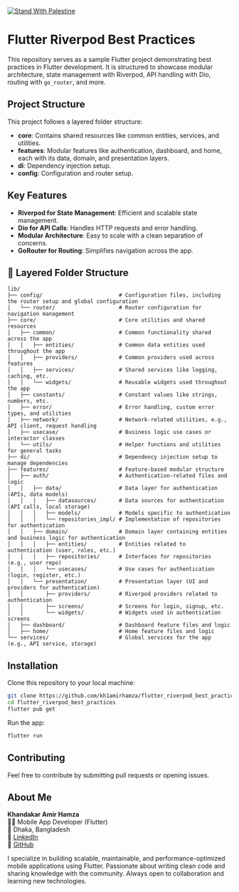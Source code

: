 [![Stand With Palestine](https://raw.githubusercontent.com/TheBSD/StandWithPalestine/main/banner-no-action.svg)](https://thebsd.github.io/StandWithPalestine)



# Flutter Riverpod Best Practices

This repository serves as a sample Flutter project demonstrating best practices in Flutter development. It is structured to showcase modular architecture, state management with Riverpod, API handling with Dio, routing with `go_router`, and more. 

## Project Structure

This project follows a layered folder structure:

- **core**: Contains shared resources like common entities, services, and utilities.
- **features**: Modular features like authentication, dashboard, and home, each with its data, domain, and presentation layers.
- **di**: Dependency injection setup.
- **config**: Configuration and router setup.

## Key Features

- **Riverpod for State Management**: Efficient and scalable state management.
- **Dio for API Calls**: Handles HTTP requests and error handling.
- **Modular Architecture**: Easy to scale with a clean separation of concerns.
- **GoRouter for Routing**: Simplifies navigation across the app.


## 🧱 Layered Folder Structure

```
lib/
├── config/                        # Configuration files, including the router setup and global configuration
│   └── router/                    # Router configuration for navigation management
├── core/                          # Core utilities and shared resources
│   ├── common/                    # Common functionality shared across the app
│   │   ├── entities/              # Common data entities used throughout the app
│   │   ├── providers/             # Common providers used across features
│   │   ├── services/              # Shared services like logging, caching, etc.
│   │   └── widgets/               # Reusable widgets used throughout the app
│   ├── constants/                 # Constant values like strings, numbers, etc.
│   ├── error/                     # Error handling, custom error types, and utilities
│   ├── network/                   # Network-related utilities, e.g., API client, request handling
│   ├── usecase/                   # Business logic use cases or interactor classes
│   └── utils/                     # Helper functions and utilities for general tasks
├── di/                            # Dependency injection setup to manage dependencies
├── features/                      # Feature-based modular structure
│   ├── auth/                      # Authentication-related files and logic
│   │   ├── data/                  # Data layer for authentication (APIs, data models)
│   │   │   ├── datasources/       # Data sources for authentication (API calls, local storage)
│   │   │   ├── models/            # Models specific to authentication
│   │   │   └── repositories_impl/ # Implementation of repositories for authentication
│   │   ├── domain/                # Domain layer containing entities and business logic for authentication
│   │   │   ├── entities/          # Entities related to authentication (user, roles, etc.)
│   │   │   ├── repositories/      # Interfaces for repositories (e.g., user repo)
│   │   │   └── usecases/          # Use cases for authentication (login, register, etc.)
│   │   └── presentation/          # Presentation layer (UI and providers for authentication)
│   │       ├── providers/         # Riverpod providers related to authentication
│   │       ├── screens/           # Screens for login, signup, etc.
│   │       └── widgets/           # Widgets used in authentication screens
│   ├── dashboard/                 # Dashboard feature files and logic
│   ├── home/                      # Home feature files and logic
└── services/                      # Global services for the app (e.g., API service, storage)

```

## Installation

Clone this repository to your local machine:

```bash
git clone https://github.com/kh1amirhamza/flutter_riverpod_best_practices.git
cd flutter_riverpod_best_practices
flutter pub get
```

Run the app:

```bash
flutter run
```

## Contributing

Feel free to contribute by submitting pull requests or opening issues.


## About Me

**Khandakar Amir Hamza**  
👨‍💻 Mobile App Developer (Flutter)  
📍 Dhaka, Bangladesh  
🔗 [LinkedIn](https://www.linkedin.com/in/khandakar-amir-hamza)  
🔗 [GitHub](https://github.com/kh1amirhamza)

I specialize in building scalable, maintainable, and performance-optimized mobile applications using Flutter. Passionate about writing clean code and sharing knowledge with the community. Always open to collaboration and learning new technologies.

